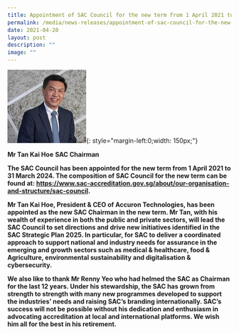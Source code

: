 ```yaml
---
title: Appointment of SAC Council for the new term from 1 April 2021 to 31 March 2024
permalink: /media/news-releases/appointment-of-sac-council-for-the-new-term-from-1-april-2021-to-31-march-2024/
date: 2021-04-20
layout: post
description: ""
image: ""
---
```

![Tan Kai Hoe](/images/about/our-organisation-structure/TanKaiHoe.jpg){: style="margin-left:0;width: 150px;"}



**Mr Tan Kai Hoe**  <b>
SAC Chairman


The SAC Council has been appointed for the new term from 1 April 2021 to 31 March 2024. The composition of SAC Council for the new term can be found at: https://www.sac-accreditation.gov.sg/about/our-organisation-and-structure/sac-council.

Mr Tan Kai Hoe, President &amp; CEO of Accuron Technologies, has been appointed as the new SAC Chairman in  the new term.  Mr Tan, with his wealth of experience in both the public and private sectors, will lead the SAC Council to set directions and drive new initiatives identified in the SAC Strategic Plan 2025. In particular, for SAC to deliver a coordinated approach to support national and industry needs for assurance in the emerging and growth sectors such as medical &amp; healthcare, food &amp; Agriculture, environmental sustainability and digitalisation &amp; cybersecurity.

We also like to thank Mr Renny Yeo who had helmed the SAC as Chairman for the last 12 years. Under his stewardship, the SAC has grown from strength to strength with many new programmes developed to support the industries’ needs and raising SAC’s branding internationally. SAC’s success will not be possible without his dedication and enthusiasm in advocating accreditation at local and international platforms. We wish him all for the best in his retirement.
	</b>